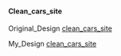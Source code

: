#### Clean_cars_site
Original_Design [clean_cars_site](https://html.design/preview/?theme=cleancars)

My_Design [clean_cars_site](https://varunuk09.github.io/HTML_PROJECTS/Clean_cars_site/)